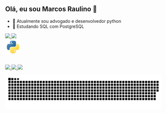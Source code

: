 ## Olá, eu sou Marcos Raulino 👋

- 🔭 Atualmente sou advogado e desenvolvedor python
- 🌱 Estudando SQL com PostgreSQL

<div>
	<a href='https://linktr.ee/Raulin0'>
		<img src='https://github-readme-stats.vercel.app/api?username=Raulin0&show_icons=true&include_all_commits=true' height='170'>
		<img src='https://github-readme-stats.vercel.app/api/top-langs/?username=Raulin0' height='170'>
	</a>
</div>

<div>
	<img src='https://raw.githubusercontent.com/devicons/devicon/master/icons/python/python-original.svg' height='50'>
</div>

##

<div>
	<a href='mailto:marcosfsraulino@gmail.com'>
		<img src='https://img.shields.io/badge/-Gmail-%23333?style=for-the-badge&logo=gmail&logoColor=white'>
	</a>
	<a href='www.linkedin.com/in/marcosraulino'>
		<img src='https://img.shields.io/badge/-LinkedIn-%230077B5?style=for-the-badge&logo=linkedin&logoColor=white'>
	</a>
	<a href='https://twitter.com/raulin0_'>
		<img src='https://img.shields.io/badge/Twitter-1DA1F2?style=for-the-badge&logo=twitter&logoColor=white'>
	</a>
	
![Snake animation](https://github.com/Raulin0/Raulin0/blob/output/github-contribution-grid-snake.svg)
</div>
